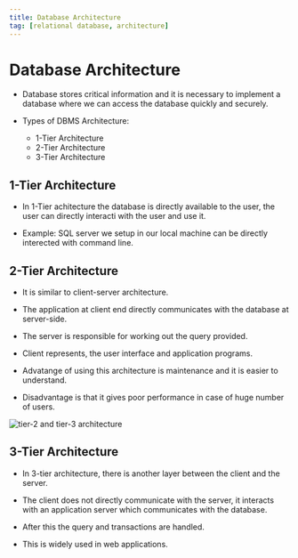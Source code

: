 ```yaml
---
title: Database Architecture
tag: [relational database, architecture]
---
```


# Database Architecture

- Database stores critical information and it is necessary to implement a database where we can access the database quickly and securely.

- Types of DBMS Architecture:

    - 1-Tier Architecture
    - 2-Tier Architecture
    - 3-Tier Architecture

## 1-Tier Architecture

- In 1-Tier achitecture the database is directly available to the user, the user can directly interacti with the user and use it.

- Example: SQL server we setup in our local machine can be directly interected with command line.


## 2-Tier Architecture

- It is similar to client-server architecture.

- The application at client end directly communicates with the database at server-side.

- The server is responsible for working out the query provided.

- Client represents, the user interface and application programs.

- Advatange of using this architecture is maintenance and it is easier to understand.

- Disadvantage is that it gives poor performance in case of huge number of users.

![tier-2 and tier-3 architecture](https://miro.medium.com/max/560/1*IPS8EUQAU6lmsV81aPlGjA.jpeg)


## 3-Tier Architecture

- In 3-tier architecture, there is another layer between the client and the server.

- The client does not directly communicate with the server, it interacts with an application server which communicates with the database.

- After this the query and transactions are handled.

- This is widely used in web applications.
